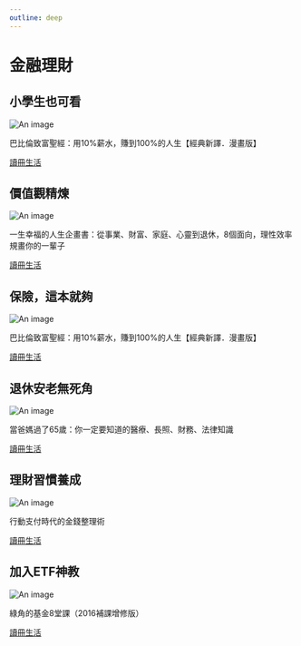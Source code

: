 ```yaml
---
outline: deep
---
```


# 金融理財

## 小學生也可看

![An image](./babylonComic.jpg)

巴比倫致富聖經：用10%薪水，賺到100%的人生【經典新譯．漫畫版】

[讀冊生活](https://www.taaze.tw/apredir.html?154858690/https://www.taaze.tw/usedList.html?oid=11100939211)

## 價值觀精煉

![An image](./finance/lessons_efficiency.jpg)

一生幸福的人生企畫書：從事業、財富、家庭、心靈到退休，8個面向，理性效率規畫你的一輩子

[讀冊生活](https://www.taaze.tw/apredir.html?154858690/https://www.taaze.tw/usedList.html?oid=11100786472)

## 保險，這本就夠

![An image](./lessons_insurance.jpg)

巴比倫致富聖經：用10%薪水，賺到100%的人生【經典新譯．漫畫版】

[讀冊生活](https://www.taaze.tw/apredir.html?154858690/https://www.taaze.tw/usedList.html?oid=11100900630)

## 退休安老無死角

![An image](./retirement.jpg)

當爸媽過了65歲：你一定要知道的醫療、長照、財務、法律知識

[讀冊生活](https://www.taaze.tw/apredir.html?154858690/https://www.taaze.tw/usedList.html?oid=11100764608)

## 理財習慣養成

![An image](./finance/daily.jpg)

行動支付時代的金錢整理術

[讀冊生活](https://www.taaze.tw/apredir.html?154858690/https://www.taaze.tw/usedList.html?oid=11100923100)

## 加入ETF神教

![An image](./finance/lessons_greenhorn.jpg)

綠角的基金8堂課（2016補課增修版）

[讀冊生活](https://www.taaze.tw/apredir.html?154858690/https://www.taaze.tw/usedList.html?oid=11100788917)